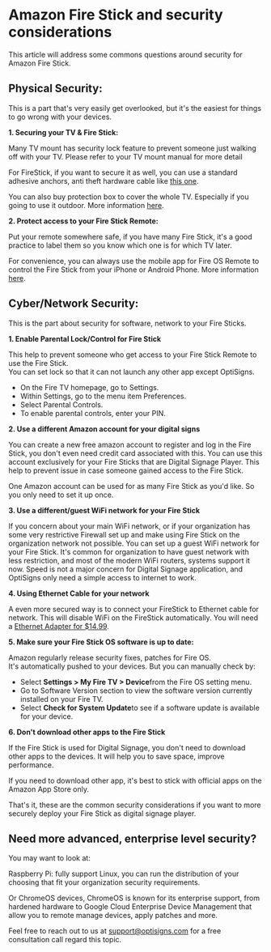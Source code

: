 # Amazon Fire Stick and security considerations

This article will address some commons questions around security for Amazon Fire Stick.

## **Physical Security:**

This is a part that's very easily get overlooked, but it's the easiest for things to go wrong with your devices.

**1. Securing your TV & Fire Stick:**

Many TV mount has security lock feature to prevent someone just walking off with your TV. Please refer to your TV mount manual for more detail

For FireStick, if you want to secure it as well, you can use a standard adhesive anchors, anti theft hardware cable like [this one](https://amzn.to/2WJI68j).

You can also buy protection box to cover the whole TV. Especially if you going to use it outdoor. More information [here](https://www.optisigns.com/post/weathering-the-elements-8-tips-for-keeping-your-outdoor-digital-display-safe).

**2. Protect access to your Fire Stick Remote:**

Put your remote somewhere safe, if you have many Fire Stick, it's a good practice to label them so you know which one is for which TV later.

For convenience, you can always use the mobile app for Fire OS Remote to control the Fire Stick from your iPhone or Android Phone. More information [here](https://www.lifewire.com/use-phone-as-remote-control-for-amazon-fire-tv-stick-4571277).

## **Cyber/Network Security:**

This is the part about security for software, network to your Fire Sticks.

**1. Enable Parental Lock/Control for Fire Stick**

This help to prevent someone who get access to your Fire Stick Remote to use the Fire Stick.  
You can set lock so that it can not launch any other app except OptiSigns.

* On the Fire TV homepage, go to Settings.
* Within Settings, go to the menu item Preferences.
* Select Parental Controls.
* To enable parental controls, enter your PIN.

**2. Use a different Amazon account for your digital signs**

You can create a new free amazon account to register and log in the Fire Stick, you don't even need credit card associated with this. You can use this account exclusively for your Fire Sticks that are Digital Signage Player. This help to prevent issue in case someone gained access to the Fire Stick.

One Amazon account can be used for as many Fire Stick as you'd like. So you only need to set it up once.

**3. Use a different/guest WiFi network for your Fire Stick**

If you concern about your main WiFi network, or if your organization has some very restrictive Firewall set up and make using Fire Stick on the organization network not possible. You can set up a guest WiFi network for your Fire Stick. It's common for organization to have guest network with less restriction, and most of the modern WiFi routers, systems support it now. Speed is not a major concern for Digital Signage application, and OptiSigns only need a simple access to internet to work.

**4. Using Ethernet Cable for your network**

A even more secured way is to connect your FireStick to Ethernet cable for network. This will disable WiFi on the FireStick automatically. You will need a [Ethernet Adapter for $14.99](https://amzn.to/35yXw32).

**5. Make sure your Fire Stick OS software is up to date:**

Amazon regularly release security fixes, patches for Fire OS.  
It's automatically pushed to your devices. But you can manually check by:

* Select **Settings > My Fire TV > Device**from the Fire OS setting menu.
* Go to Software Version section to view the software version currently installed on your Fire TV.
* Select **Check for System Update**to see if a software update is available for your device.

**6. Don't download other apps to the Fire Stick**

If the Fire Stick is used for Digital Signage, you don't need to download other apps to the devices. It will help you to save space, improve performance.

If you need to download other app, it's best to stick with official apps on the Amazon App Store only.

That's it, these are the common security considerations if you want to more securely deploy your Fire Stick as digital signage player.

## **Need more advanced, enterprise level security?**

You may want to look at:

Raspberry Pi: fully support Linux, you can run the distribution of your choosing that fit your organization security requirements.

Or ChromeOS devices, ChromeOS is known for its enterprise support, from hardened hardware to Google Cloud Enterprise Device Management that allow you to remote manage devices, apply patches and more.

Feel free to reach out to us at [support@optisigns.com](mailto:support@optisigns.com) for a free consultation call regard this topic.